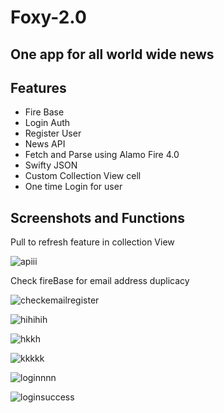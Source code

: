 # Foxy-2.0
## One app for all world wide news

## Features

- Fire Base
- Login Auth
- Register User
- News API
- Fetch and Parse using Alamo Fire 4.0
- Swifty JSON
- Custom Collection View cell
- One time Login for user

## Screenshots and Functions



Pull to refresh feature in collection View

![apiii](https://user-images.githubusercontent.com/32428855/50582163-5e2e2600-0e86-11e9-8cf8-a65a9a89ca23.gif)


Check fireBase for email address duplicacy 

![checkemailregister](https://user-images.githubusercontent.com/32428855/50582164-5e2e2600-0e86-11e9-8a8c-fb657828f3e8.gif)

![hihihih](https://user-images.githubusercontent.com/32428855/50582165-5ec6bc80-0e86-11e9-8f61-bb77525ce751.gif)

![hkkh](https://user-images.githubusercontent.com/32428855/50582166-5ec6bc80-0e86-11e9-8069-f522fdedf691.gif)

![kkkkk](https://user-images.githubusercontent.com/32428855/50582167-5ec6bc80-0e86-11e9-825b-e46a0b4fe8aa.gif)

![loginnnn](https://user-images.githubusercontent.com/32428855/50582168-5f5f5300-0e86-11e9-81a2-d3aabb441380.gif)

![loginsuccess](https://user-images.githubusercontent.com/32428855/50582170-5f5f5300-0e86-11e9-9628-932e7ca735e6.gif)

